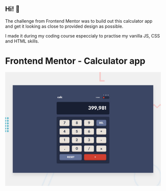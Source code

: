 
## Hi! 👋

The challenge from Frontend Mentor was to build out this calculator app and get it looking as close to provided design as possible.

I made it during my coding course especcialy to practise my vanilla JS, CSS and HTML skills. 


# Frontend Mentor - Calculator app

![Design preview for the Calculator app coding challenge](./design/desktop-preview.jpg)

